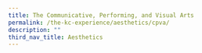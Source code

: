 ```yaml
---
title: The‌ ‌Communicative,‌ ‌Performing,‌ ‌and‌ ‌Visual‌ ‌Arts‌
permalink: /the-kc-experience/aesthetics/cpva/
description: ""
third_nav_title: Aesthetics
---
```

